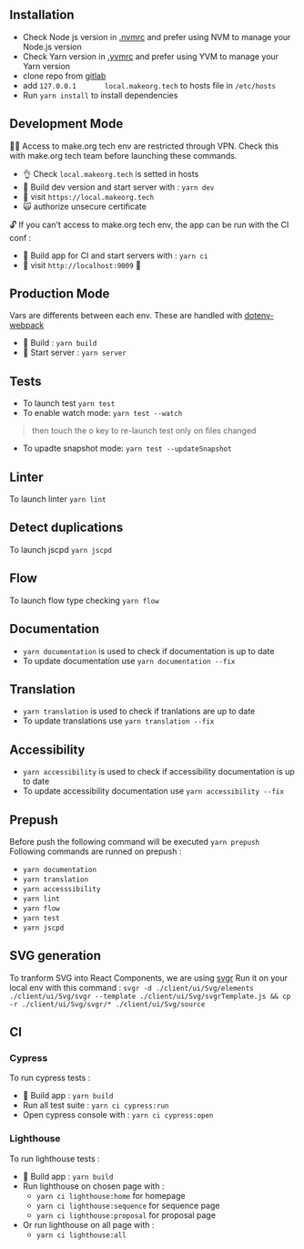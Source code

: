 ## Installation 

- Check Node js version in [.nvmrc](https://gitlab.com/makeorg/platform/front/-/blob/preproduction/.nvmrc) and prefer using NVM to manage your Node.js version
- Check Yarn version in [.yvmrc](https://gitlab.com/makeorg/platform/front/-/blob/preproduction/.yvmrc) and prefer using YVM to manage your Yarn version
- clone repo from [gitlab](https://gitlab.com/makeorg/platform/front)
- add `127.0.0.1       local.makeorg.tech` to hosts file in `/etc/hosts`
- Run `yarn install` to install dependencies


## Development Mode
:guardsman: Access to make.org tech env are restricted through VPN. Check this with make.org tech team before launching these commands.
*  :ok_hand: Check `local.makeorg.tech` is setted in hosts
*  :construction_worker: Build dev version and start server with : `yarn dev`
*  :see_no_evil: visit `https://local.makeorg.tech`
*  :scream_cat: authorize unsecure certificate

:unlock: If you can't access to make.org tech env, the app can be run with the CI conf :
*  :construction_worker: Build app for CI and start servers with : `yarn ci`
*  :see_no_evil: visit `http://localhost:9009` :tada:

## Production Mode
Vars are differents between each env. These are handled with [dotenv-webpack](https://github.com/mrsteele/dotenv-webpack)
*  :construction_worker: Build : `yarn build`
*  :rocket: Start server : `yarn server`

## Tests
*  To launch test `yarn test`
*  To enable watch mode: `yarn test --watch`
> then touch the o key to re-launch test only on files changed
*  To upadte snapshot mode: `yarn test --updateSnapshot`

## Linter
To launch linter `yarn lint`

## Detect duplications
To launch jscpd `yarn jscpd`

## Flow
To launch flow type checking `yarn flow`

## Documentation
*  `yarn documentation` is used to check if documentation is up to date
*   To update documentation use `yarn documentation --fix`

## Translation
*  `yarn translation` is used to check if tranlations are up to date
*   To update translations use `yarn translation --fix`

## Accessibility
*  `yarn accessibility` is used to check if accessibility documentation is up to date
*   To update accessibility documentation use `yarn accessibility --fix`

## Prepush 
Before push the following command will be executed `yarn prepush`
Following commands are runned on prepush :
  - `yarn documentation`
  - `yarn translation`
  - `yarn accesssibility`
  - `yarn lint`
  - `yarn flow`
  - `yarn test`
  - `yarn jscpd`

## SVG generation
To tranform SVG into React Components, we are using [svgr](https://github.com/gregberge/svgr)
Run it on your local env with this command : `svgr -d ./client/ui/Svg/elements ./client/ui/Svg/svgr --template ./client/ui/Svg/svgrTemplate.js && cp -r ./client/ui/Svg/svgr/* ./client/ui/Svg/source`

## CI 
### Cypress
To run cypress tests :
*  :construction_worker: Build app : `yarn build`
*   Run all test suite : `yarn ci cypress:run`
*   Open cypress console with : `yarn ci cypress:open`

### Lighthouse
To run lighthouse tests :
*  :construction_worker: Build app : `yarn build`
*   Run lighthouse on chosen page with : 
    - `yarn ci lighthouse:home` for homepage
    - `yarn ci lighthouse:sequence` for sequence page
    - `yarn ci lighthouse:proposal` for proposal page
*   Or run lighthouse on all page with : 
    - `yarn ci lighthouse:all` 
